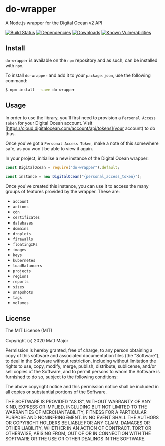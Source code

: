# do-wrapper

A Node.js wrapper for the Digital Ocean v2 API

[![Build Status](https://travis-ci.org/matt-major/do-wrapper.svg?branch=master)](https://travis-ci.org/matt-major/do-wrapper)
[![Dependencies](https://david-dm.org/matt-major/do-wrapper.svg)](https://www.npmjs.com/package/do-wrapper)
[![Downloads](https://img.shields.io/npm/dm/do-wrapper.svg)](https://www.npmjs.com/package/do-wrapper)
[![Known Vulnerabilities](https://snyk.io/test/github/matt-major/do-wrapper/badge.svg?targetFile=package.json)](https://snyk.io/test/github/matt-major/do-wrapper?targetFile=package.json)

## Install

`do-wrapper` is available on the `npm` repository and as such, can be installed with `npm`.

To install `do-wrapper` and add it to your `package.json`, use the following command:

```sh
$ npm install --save do-wrapper
```

## Usage

In order to use the library, you'll first need to provision a `Personal Access Token` for your Digital Ocean account. Visit [https://cloud.digitalocean.com/account/api/tokens](your account) to do thus.

Once you've got a `Personal Access Token`, make a note of this somewhere safe, as you won't be able to view it again.

In your project, initialise a new instance of the Digital Ocean wrapper:

```js
const DigitalOcean = require("do-wrapper").default;

const instance = new DigitalOcean("{personal_access_token}");
```

Once you've created this instance, you can use it to access the many groups of features provided by the wrapper. These are:

* `account`
* `actions`
* `cdn`
* `certificates`
* `databases`
* `domains`
* `droplets`
* `firewalls`
* `floatingIPs`
* `images`
* `keys`
* `kubernetes`
* `loadBalancers`
* `projects`
* `regions`
* `reports`
* `sizes`
* `snapshots`
* `tags`
* `volumes`

## License

The MIT License (MIT)

Copyright (c) 2020 Matt Major

Permission is hereby granted, free of charge, to any person obtaining a copy
of this software and associated documentation files (the "Software"), to deal
in the Software without restriction, including without limitation the rights
to use, copy, modify, merge, publish, distribute, sublicense, and/or sell
copies of the Software, and to permit persons to whom the Software is
furnished to do so, subject to the following conditions:

The above copyright notice and this permission notice shall be included in all
copies or substantial portions of the Software.

THE SOFTWARE IS PROVIDED "AS IS", WITHOUT WARRANTY OF ANY KIND, EXPRESS OR
IMPLIED, INCLUDING BUT NOT LIMITED TO THE WARRANTIES OF MERCHANTABILITY,
FITNESS FOR A PARTICULAR PURPOSE AND NONINFRINGEMENT. IN NO EVENT SHALL THE
AUTHORS OR COPYRIGHT HOLDERS BE LIABLE FOR ANY CLAIM, DAMAGES OR OTHER
LIABILITY, WHETHER IN AN ACTION OF CONTRACT, TORT OR OTHERWISE, ARISING FROM,
OUT OF OR IN CONNECTION WITH THE SOFTWARE OR THE USE OR OTHER DEALINGS IN THE
SOFTWARE.
